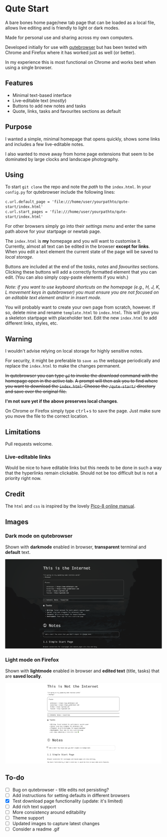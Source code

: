 # Qute Start

A bare bones home page/new tab page that can be loaded as a local file, allows live editing and is friendly to light or dark modes.

Made for personal use and sharing across my own computers.

Developed initially for use with [qutebrowser](https://qutebrowser.org/) but has been tested with Chrome and Firefox where it has worked just as well (or better).

In my experience this is most functional on Chrome and works best when using a single browser.

## Features

- Minimal text-based interface
- Live-editable text (_mostly_)
- Buttons to add new notes and tasks
- Quote, links, tasks and favourites sections as default

## Purpose

I wanted a simple, minimal homepage that opens quickly, shows some links and includes a few live-editable notes.

I also wanted to move away from home page extensions that seem to be dominated by large clocks and landscape photography.

## Using

To start `git clone` the repo and note the _path_ to the `index.html`.
In your `config.py` for qutebrowser include the following lines:

```
c.url.default_page = 'file:///home/user/yourpathto/qute-start/index.html'
c.url.start_pages = 'file:///home/user/yourpathto/qute-start/index.html'
```

For other browsers simply go into their _settings menu_ and enter the same path above for your startpage or newtab page.

The `index.html` is **my** homepage and you will want to customise it.
Currently, almost all text can be edited in the browser **except for links**.
When you edit a text element the current state of the page will be saved to _local storage_.

Buttons are included at the end of the _tasks_, _notes_ and _favourites_ sections.
Clicking these buttons will add a correctly formatted element that you can edit.
(You can also simply copy-paste elements if you wish.)

_Note: if you want to use keyboard shortcuts on the homepage (e.g., H, J, K, L movement keys in qutebrowser) you must ensure you are not focused on an editable text element and/or in insert mode._

You will probably want to create your own page from scratch, however.
If so, delete mine and rename `template.html` to `index.html`.
This will give you a skeleton startpage with placeholder text.
Edit the new `index.html` to add different links, styles, etc.

## Warning

I wouldn't advise relying on local storage for highly sensitive notes.

For security, it might be preferable to `save as` the webpage periodically and replace the `index.html` to make the changes permanent.

~~In qutebrowser you can type `gd` to invoke the _download_ command with the homepage open in the active tab.~~
~~A prompt will then ask you to find where you want to download the `index.html`.
Choose the `/qute-start/` directory and save over the original file.~~

**I'm not sure yet if the above preserves local changes**.

On Chrome or Firefox simply type <kbd>ctrl</kbd>+<kbd>s</kbd> to save the page.
Just make sure you move the file to the correct location.

## Limitations

Pull requests welcome.

### Live-editable links

Would be nice to have editable links but this needs to be done in such a way that the hyperlinks remain clickable.
Should not be too difficult but is not a priority right now.

## Credit

The `html` and `css` is inspired by the lovely [Pico-8 online manual](https://www.lexaloffle.com/dl/docs/pico-8_manual.html).

## Images

### Dark mode on qutebrowser

Shown with **darkmode** enabled in browser, **transparent** terminal and **default** text.

![Dark mode on qutebrowser](dark_qute.png)

### Light mode on Firefox

Shown with **lightmode** enabled in browser and **edited text** (title, tasks) that are **saved locally**.

![Light mode on firefox](light_firefox.png)

## To-do

- [ ] Bug on qutebrowser - title edits not persisting?
- [ ] Add instructions for setting defaults in different browsers
- [x] Test download page functionality (update: it's limited)
- [ ] Add rich text support
- [ ] More consistency around editability
- [ ] Theme support
- [ ] Updated images to capture latest changes
- [ ] Consider a readme .gif
